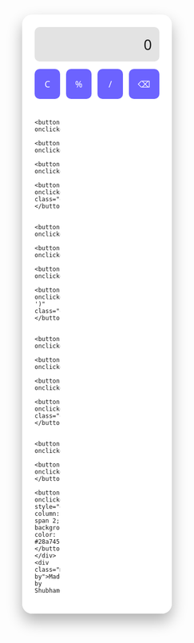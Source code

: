 <!DOCTYPE html>
<html lang="en">
<head>
  <meta charset="UTF-8" />
  <meta name="viewport" content="width=device-width, initial-scale=1.0" />
  <title>Advanced Calculator</title>
  <style>
    * {
      box-sizing: border-box;
      font-family: 'Segoe UI', sans-serif;
    }

    body {
      margin: 0;
      height: 100vh;
      background: linear-gradient(270deg, #ff6ec4, #7873f5, #3cf6c2, #ffc93c);
      background-size: 800% 800%;
      animation: gradientBG 12s ease infinite;
      display: flex;
      justify-content: center;
      align-items: center;
    }

    @keyframes gradientBG {
      0% {background-position: 0% 50%;}
      50% {background-position: 100% 50%;}
      100% {background-position: 0% 50%;}
    }

    .calculator {
      background-color: rgba(255, 255, 255, 0.95);
      padding: 25px;
      border-radius: 20px;
      box-shadow: 0 15px 30px rgba(0, 0, 0, 0.3);
      width: 300px;
    }

    .display {
      background-color: #e3e3e3;
      padding: 15px;
      border-radius: 10px;
      margin-bottom: 15px;
      font-size: 1.8rem;
      text-align: right;
      word-wrap: break-word;
      min-height: 50px;
    }

    .buttons {
      display: grid;
      grid-template-columns: repeat(4, 1fr);
      gap: 12px;
    }

    button {
      padding: 18px;
      font-size: 1.1rem;
      border: none;
      border-radius: 10px;
      background: #6c63ff;
      color: white;
      cursor: pointer;
      transition: 0.3s ease;
    }

    button:hover {
      background: #5548e0;
    }

    button.operator {
      background-color: #ffa500;
    }

    button.operator:hover {
      background-color: #cc8400;
    }

    .made-by {
      margin-top: 15px;
      text-align: center;
      font-weight: bold;
      color: #333;
    }
  </style>
</head>
<body>
  <div class="calculator">
    <div class="display" id="display">0</div>
    <div class="buttons">
      <button onclick="clearDisplay()">C</button>
      <button onclick="append('%')">%</button>
      <button onclick="append('/')">/</button>
      <button onclick="backspace()">⌫</button>

      <button onclick="append('7')">7</button>
      <button onclick="append('8')">8</button>
      <button onclick="append('9')">9</button>
      <button onclick="append('*')" class="operator">*</button>

      <button onclick="append('4')">4</button>
      <button onclick="append('5')">5</button>
      <button onclick="append('6')">6</button>
      <button onclick="append('-')" class="operator">-</button>

      <button onclick="append('1')">1</button>
      <button onclick="append('2')">2</button>
      <button onclick="append('3')">3</button>
      <button onclick="append('+')" class="operator">+</button>

      <button onclick="append('0')">0</button>
      <button onclick="append('.')">.</button>
      <button onclick="calculate()" style="grid-column: span 2; background-color: #28a745;">=</button>
    </div>
    <div class="made-by">Made by Shubham</div>
  </div>

  <script>
    const display = document.getElementById('display');

    function append(value) {
      if (display.innerText === "0" || display.innerText === "Error") {
        display.innerText = value;
      } else {
        display.innerText += value;
      }
    }

    function clearDisplay() {
      display.innerText = "0";
    }

    function backspace() {
      let current = display.innerText;
      display.innerText = current.length > 1 ? current.slice(0, -1) : "0";
    }

    function calculate() {
      try {
        display.innerText = eval(display.innerText.replace('%', '/100'));
      } catch (e) {
        display.innerText = "Error";
      }
    }
  </script>
</body>
</html>
